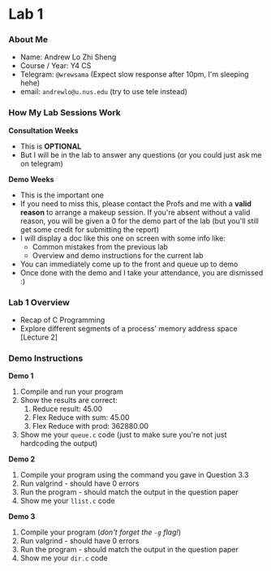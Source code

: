 # Lab 1
### About Me
* Name: Andrew Lo Zhi Sheng
* Course / Year: Y4 CS
* Telegram: `@wrewsama` (Expect slow response after 10pm, I'm sleeping hehe)
* email: `andrewlo@u.nus.edu` (try to use tele instead)

### How My Lab Sessions Work
**Consultation Weeks**
* This is **OPTIONAL**
* But I will be in the lab to answer any questions (or you could just ask me on telegram)

**Demo Weeks**
* This is the important one
* If you need to miss this, please contact the Profs and me with a **valid reason** to arrange a makeup session. If you're absent without a valid reason, you will be given a 0 for the demo part of the lab (but you'll still get some credit for submitting the report)
* I will display a doc like this one on screen with some info like:
    * Common mistakes from the previous lab
    * Overview and demo instructions for the current lab
* You can immediately come up to the front and queue up to demo
* Once done with the demo and I take your attendance, you are dismissed :)

### Lab 1 Overview
* Recap of C Programming
* Explore different segments of a process' memory address space [Lecture 2]

### Demo Instructions
**Demo 1**
1. Compile and run your program
2. Show the results are correct:
    1. Reduce result: 45.00
    2. Flex Reduce with sum: 45.00
    3. Flex Reduce with prod: 362880.00
3. Show me your `queue.c` code (just to make sure you're not just hardcoding the output)

**Demo 2**
1. Compile your program using the command you gave in Question 3.3
2. Run valgrind - should have 0 errors
3. Run the program - should match the output in the question paper
4. Show me your `llist.c` code

**Demo 3**
1. Compile your program (_don't forget the `-g` flag!_)
2. Run valgrind - should have 0 errors
3. Run the program - should match the output in the question paper
4. Show me your `dir.c` code